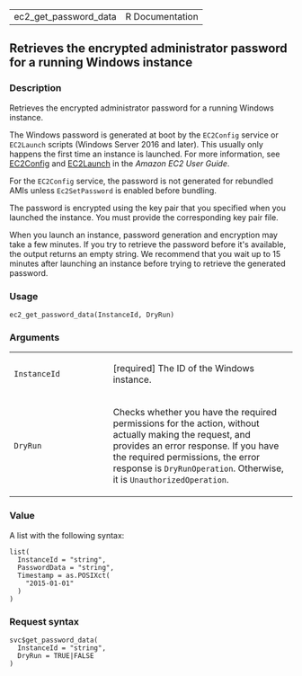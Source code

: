 <table style="width: 100%;">
<tbody>
<tr class="odd">
<td>ec2_get_password_data</td>
<td style="text-align: right;">R Documentation</td>
</tr>
</tbody>
</table>

## Retrieves the encrypted administrator password for a running Windows instance

### Description

Retrieves the encrypted administrator password for a running Windows
instance.

The Windows password is generated at boot by the `EC2Config` service or
`EC2Launch` scripts (Windows Server 2016 and later). This usually only
happens the first time an instance is launched. For more information,
see
[EC2Config](https://docs.aws.amazon.com/AWSEC2/latest/WindowsGuide/ec2config-service.html)
and
[EC2Launch](https://docs.aws.amazon.com/AWSEC2/latest/WindowsGuide/ec2launch.html)
in the *Amazon EC2 User Guide*.

For the `EC2Config` service, the password is not generated for rebundled
AMIs unless `Ec2SetPassword` is enabled before bundling.

The password is encrypted using the key pair that you specified when you
launched the instance. You must provide the corresponding key pair file.

When you launch an instance, password generation and encryption may take
a few minutes. If you try to retrieve the password before it's
available, the output returns an empty string. We recommend that you
wait up to 15 minutes after launching an instance before trying to
retrieve the generated password.

### Usage

    ec2_get_password_data(InstanceId, DryRun)

### Arguments

<table>
<colgroup>
<col style="width: 35%" />
<col style="width: 65%" />
</colgroup>
<tbody>
<tr class="odd">
<td><code id="ec2_get_password_data_:_InstanceId">InstanceId</code></td>
<td><p>[required] The ID of the Windows instance.</p></td>
</tr>
<tr class="even">
<td><code id="ec2_get_password_data_:_DryRun">DryRun</code></td>
<td><p>Checks whether you have the required permissions for the action,
without actually making the request, and provides an error response. If
you have the required permissions, the error response is
<code>DryRunOperation</code>. Otherwise, it is
<code>UnauthorizedOperation</code>.</p></td>
</tr>
</tbody>
</table>

### Value

A list with the following syntax:

    list(
      InstanceId = "string",
      PasswordData = "string",
      Timestamp = as.POSIXct(
        "2015-01-01"
      )
    )

### Request syntax

    svc$get_password_data(
      InstanceId = "string",
      DryRun = TRUE|FALSE
    )
